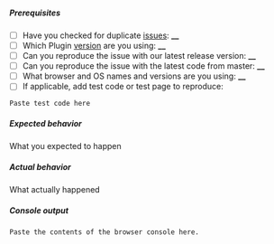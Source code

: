 <!-- If you are raising a bug playing a stream, you must fill out the following or your issue may not be responded to. For features or improvements, you may delete this. -->

##### Prerequisites

- [ ] Have you checked for duplicate [issues](https://github.com/kaltura/playkit-js-broadpeak-smartlib/issues): **\_\_**
- [ ] Which Plugin [version](https://github.com/kaltura/playkit-js-broadpeak-smartlib/releases) are you using: **\_\_**
- [ ] Can you reproduce the issue with our latest release version: **\_\_**
- [ ] Can you reproduce the issue with the latest code from master: **\_\_**
- [ ] What browser and OS names and versions are you using: **\_\_**
- [ ] If applicable, add test code or test page to reproduce:

```
Paste test code here
```

##### Expected behavior

What you expected to happen

##### Actual behavior

What actually happened

##### Console output

```
Paste the contents of the browser console here.
```
